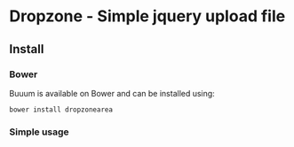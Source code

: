 Dropzone - Simple jquery upload file
======================================

## Install

### Bower

Buuum is available on Bower and can be installed using:

```
bower install dropzonearea
```

### Simple usage

```html

```